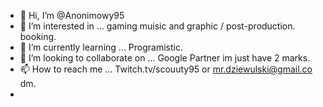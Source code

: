 - 👋 Hi, I’m @Anonimowy95
- 👀 I’m interested in ... gaming muisic and graphic / post-production. booking.
- 🌱 I’m currently learning ... Programistic.
- 💞️ I’m looking to collaborate on ... Google Partner im just have 2 marks.
- 📫 How to reach me ...  Twitch.tv/scouuty95 or mr.dziewulski@gmail.co dm.
- 

<!---
Anonimowy95/Anonimowy95 is a ✨ special ✨ repository because its `README.md` (this file) appears on your GitHub profile.
You can click the Preview link to take a look at your changes.
--->
